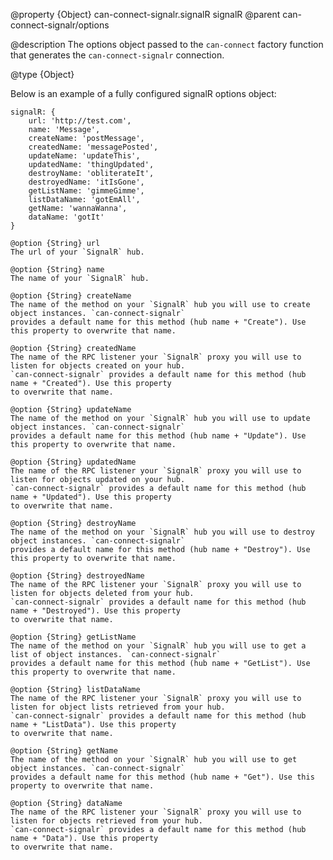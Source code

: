 @property {Object} can-connect-signalr.signalR signalR
@parent can-connect-signalr/options

@description The options object passed to the `can-connect` factory function that generates the 
`can-connect-signalr` connection.


@type {Object}

Below is an example of a fully configured signalR options object:
    
    signalR: {
        url: 'http://test.com',
        name: 'Message',
        createName: 'postMessage', 
        createdName: 'messagePosted',
        updateName: 'updateThis',
        updatedName: 'thingUpdated',
        destroyName: 'obliterateIt',
        destroyedName: 'itIsGone',
        getListName: 'gimmeGimme',
        listDataName: 'gotEmAll',
        getName: 'wannaWanna',
        dataName: 'gotIt'
    }

    @option {String} url
    The url of your `SignalR` hub.

    @option {String} name
    The name of your `SignalR` hub.
    
    @option {String} createName
    The name of the method on your `SignalR` hub you will use to create object instances. `can-connect-signalr`
    provides a default name for this method (hub name + "Create"). Use this property to overwrite that name.
    
    @option {String} createdName
    The name of the RPC listener your `SignalR` proxy you will use to listen for objects created on your hub. 
    `can-connect-signalr` provides a default name for this method (hub name + "Created"). Use this property 
    to overwrite that name.
        
    @option {String} updateName
    The name of the method on your `SignalR` hub you will use to update object instances. `can-connect-signalr`
    provides a default name for this method (hub name + "Update"). Use this property to overwrite that name.
     
    @option {String} updatedName
    The name of the RPC listener your `SignalR` proxy you will use to listen for objects updated on your hub. 
    `can-connect-signalr` provides a default name for this method (hub name + "Updated"). Use this property 
    to overwrite that name.
    
    @option {String} destroyName
    The name of the method on your `SignalR` hub you will use to destroy object instances. `can-connect-signalr`
    provides a default name for this method (hub name + "Destroy"). Use this property to overwrite that name.
    
    @option {String} destroyedName
    The name of the RPC listener your `SignalR` proxy you will use to listen for objects deleted from your hub. 
    `can-connect-signalr` provides a default name for this method (hub name + "Destroyed"). Use this property 
    to overwrite that name.    
    
    @option {String} getListName
    The name of the method on your `SignalR` hub you will use to get a list of object instances. `can-connect-signalr`
    provides a default name for this method (hub name + "GetList"). Use this property to overwrite that name.
            
    @option {String} listDataName
    The name of the RPC listener your `SignalR` proxy you will use to listen for object lists retrieved from your hub. 
    `can-connect-signalr` provides a default name for this method (hub name + "ListData"). Use this property 
    to overwrite that name.    
        
    @option {String} getName
    The name of the method on your `SignalR` hub you will use to get object instances. `can-connect-signalr`
    provides a default name for this method (hub name + "Get"). Use this property to overwrite that name.
            
    @option {String} dataName
    The name of the RPC listener your `SignalR` proxy you will use to listen for objects retrieved from your hub. 
    `can-connect-signalr` provides a default name for this method (hub name + "Data"). Use this property 
    to overwrite that name.          